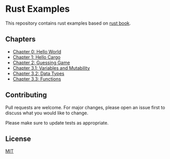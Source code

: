 # Rust Examples 

This repository contains rust examples based on [rust book](https://doc.rust-lang.org/stable/book/title-page.html).

## Chapters

- [Chapter 0: Hello World](./ch00_hello_world)
- [Chapter 1: Hello Cargo](./ch01_hello_carge)
- [Chapter 2: Guessing Game](./ch02_guessing_game)
- [Chapter 3.1: Variables and Mutability](./ch03_01_variables_and_mutability)
- [Chapter 3.2: Data Types](./ch03_02_data_types)
- [Chapter 3.3: Functions](./ch03_03_functions)



## Contributing

Pull requests are welcome. For major changes, please open an issue first
to discuss what you would like to change.

Please make sure to update tests as appropriate.

## License

[MIT](https://choosealicense.com/licenses/mit/)
